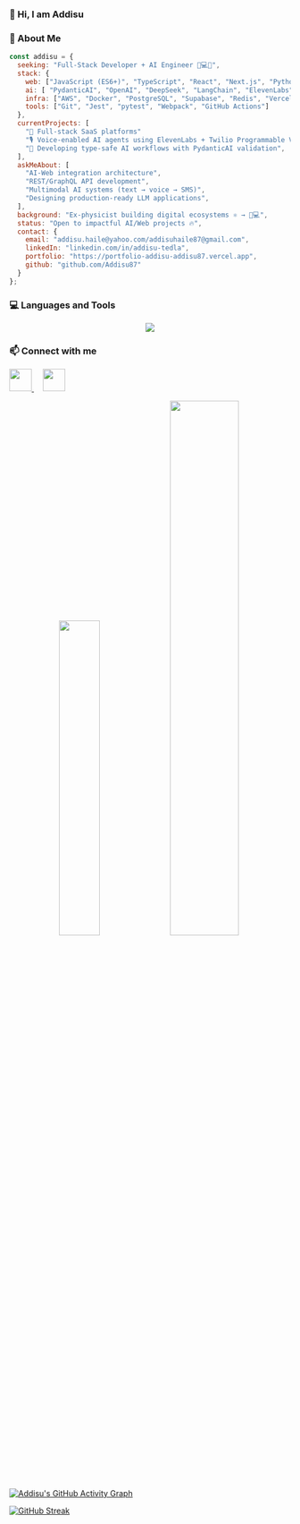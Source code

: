 ### 👋 Hi, I am Addisu  

### 👤 About Me

```javascript
const addisu = {
  seeking: "Full-Stack Developer + AI Engineer 👨💻🤖",
  stack: {
    web: ["JavaScript (ES6+)", "TypeScript", "React", "Next.js", "Python", "FastAPI", "Ruby", "GraphQL"],
    ai: [ "PydanticAI", "OpenAI", "DeepSeek", "LangChain", "ElevenLabs", "Twilio"],
    infra: ["AWS", "Docker", "PostgreSQL", "Supabase", "Redis", "Vercel"],
    tools: ["Git", "Jest", "pytest", "Webpack", "GitHub Actions"]
  },
  currentProjects: [
    "🚀 Full-stack SaaS platforms"
    "🎙️ Voice-enabled AI agents using ElevenLabs + Twilio Programmable Voice",
    "🔗 Developing type-safe AI workflows with PydanticAI validation",
  ],
  askMeAbout: [
    "AI-Web integration architecture",
    "REST/GraphQL API development",
    "Multimodal AI systems (text → voice → SMS)",
    "Designing production-ready LLM applications",
  ],
  background: "Ex-physicist building digital ecosystems ⚛️ → 👨💻",
  status: "Open to impactful AI/Web projects 🔥",
  contact: {
    email: "addisu.haile@yahoo.com/addisuhaile87@gmail.com",
    linkedIn: "linkedin.com/in/addisu-tedla",
    portfolio: "https://portfolio-addisu-addisu87.vercel.app",
    github: "github.com/Addisu87"
  }
};
```

### 💻  Languages and Tools 

<p align="center">
  <a href="https://github.com/Addisu87">
    <img src="https://skillicons.dev/icons?i=js,ts,react,nextjs,redux,html,css,bootstrap,tailwind,materialui,webpack,graphql,nodejs,ruby,rails,py,django,fastapi,aws,nginx,supabase,postgres,mongodb,docker,prisma,redis,git,vercel,jest,postman,latex" />
  </a>
</p>

### 📫  Connect with me

<p align="left"> <a href="https://www.linkedin.com/in/addisu-tedla/"> <img src="https://cdn.jsdelivr.net/gh/devicons/devicon/icons/linkedin/linkedin-original.svg" width="40" height="40"/> </a> &#8287;&#8287;&#8287; <a href="mailto:addisu.haile@yahoo.com"> <img src="https://www.vectorlogo.zone/logos/yahoo/yahoo-tile.svg" width="40" height="40"/> </a> </p><div align="center"> <img src="https://github-readme-stats.vercel.app/api/top-langs/?username=Addisu87&layout=compact&theme=gotham" width="38%"/> <img src="https://github-readme-stats.vercel.app/api?username=Addisu87&show_icons=true&count_private=true&theme=gotham" width="49.5%"/> </div>


[![Addisu's GitHub Activity Graph](https://github-readme-activity-graph.vercel.app/graph?username=Addisu87&theme=gotham&area=true&hide_border=true)](https://github.com/Addisu87/github-readme-activity-graph)

[![GitHub Streak](https://streak-stats.demolab.com/?user=Addisu87)](https://git.io/streak-stats)

